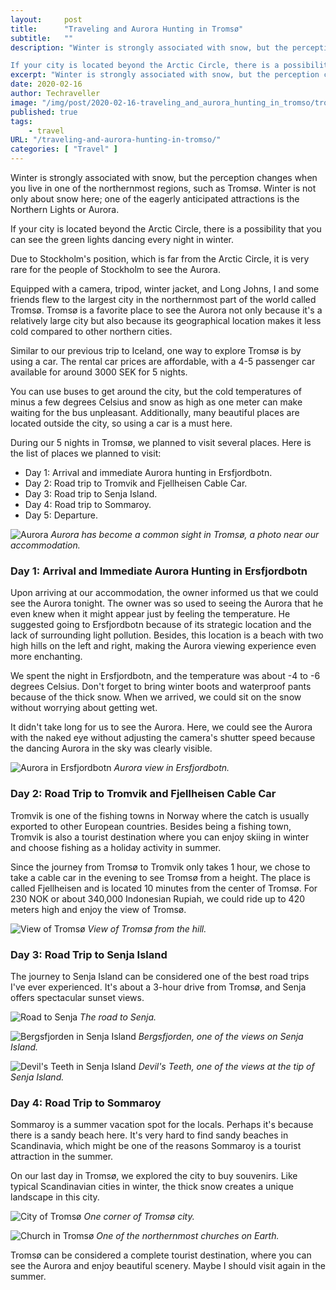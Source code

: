 ```yaml
---
layout:     post
title:      "Traveling and Aurora Hunting in Tromsø"
subtitle:   ""
description: "Winter is strongly associated with snow, but the perception changes when you live in one of the northernmost regions, such as Tromsø. Winter is not only about snow here; one of the eagerly anticipated attractions is the Northern Lights or Aurora.

If your city is located beyond the Arctic Circle, there is a possibility that you can see the green lights dancing every night in winter."
excerpt: "Winter is strongly associated with snow, but the perception changes when you live in one of the northernmost regions, such as Tromsø. Winter is not only about snow here; one of the eagerly anticipated attractions is the Northern Lights or Aurora."
date: 2020-02-16
author: Techraveller
image: "/img/post/2020-02-16-traveling_and_aurora_hunting_in_tromso/tromso1.jpg"
published: true 
tags:
    - travel 
URL: "/traveling-and-aurora-hunting-in-tromso/"
categories: [ "Travel" ]    
---
```

Winter is strongly associated with snow, but the perception changes when you live in one of the northernmost regions, such as Tromsø. Winter is not only about snow here; one of the eagerly anticipated attractions is the Northern Lights or Aurora.

If your city is located beyond the Arctic Circle, there is a possibility that you can see the green lights dancing every night in winter.

Due to Stockholm's position, which is far from the Arctic Circle, it is very rare for the people of Stockholm to see the Aurora.

Equipped with a camera, tripod, winter jacket, and Long Johns, I and some friends flew to the largest city in the northernmost part of the world called Tromsø. Tromsø is a favorite place to see the Aurora not only because it's a relatively large city but also because its geographical location makes it less cold compared to other northern cities.

Similar to our previous trip to Iceland, one way to explore Tromsø is by using a car. The rental car prices are affordable, with a 4-5 passenger car available for around 3000 SEK for 5 nights.

You can use buses to get around the city, but the cold temperatures of minus a few degrees Celsius and snow as high as one meter can make waiting for the bus unpleasant. Additionally, many beautiful places are located outside the city, so using a car is a must here.

During our 5 nights in Tromsø, we planned to visit several places. Here is the list of places we planned to visit:

- Day 1: Arrival and immediate Aurora hunting in Ersfjordbotn.
- Day 2: Road trip to Tromvik and Fjellheisen Cable Car.
- Day 3: Road trip to Senja Island.
- Day 4: Road trip to Sommaroy.
- Day 5: Departure.

![Aurora](/img/post/2020-02-16-traveling_and_aurora_hunting_in_tromso/tromso2.jpg)
*Aurora has become a common sight in Tromsø, a photo near our accommodation.*

### Day 1: Arrival and Immediate Aurora Hunting in Ersfjordbotn

Upon arriving at our accommodation, the owner informed us that we could see the Aurora tonight. The owner was so used to seeing the Aurora that he even knew when it might appear just by feeling the temperature. He suggested going to Ersfjordbotn because of its strategic location and the lack of surrounding light pollution. Besides, this location is a beach with two high hills on the left and right, making the Aurora viewing experience even more enchanting.

We spent the night in Ersfjordbotn, and the temperature was about -4 to -6 degrees Celsius. Don't forget to bring winter boots and waterproof pants because of the thick snow. When we arrived, we could sit on the snow without worrying about getting wet.

It didn't take long for us to see the Aurora. Here, we could see the Aurora with the naked eye without adjusting the camera's shutter speed because the dancing Aurora in the sky was clearly visible.

![Aurora in Ersfjordbotn](/img/post/2020-02-16-traveling_and_aurora_hunting_in_tromso/tromso5.jpg)
*Aurora view in Ersfjordbotn.*

### Day 2: Road Trip to Tromvik and Fjellheisen Cable Car

Tromvik is one of the fishing towns in Norway where the catch is usually exported to other European countries. Besides being a fishing town, Tromvik is also a tourist destination where you can enjoy skiing in winter and choose fishing as a holiday activity in summer.

Since the journey from Tromsø to Tromvik only takes 1 hour, we chose to take a cable car in the evening to see Tromsø from a height. The place is called Fjellheisen and is located 10 minutes from the center of Tromsø. For 230 NOK or about 340,000 Indonesian Rupiah, we could ride up to 420 meters high and enjoy the view of Tromsø.

![View of Tromsø](/img/post/2020-02-16-traveling_and_aurora_hunting_in_tromso/tromso10.jpg)
*View of Tromsø from the hill.*

### Day 3: Road Trip to Senja Island

The journey to Senja Island can be considered one of the best road trips I've ever experienced. It's about a 3-hour drive from Tromsø, and Senja offers spectacular sunset views.

![Road to Senja](/img/post/2020-02-16-traveling_and_aurora_hunting_in_tromso/tromso11.jpg)
*The road to Senja.*

![Bergsfjorden in Senja Island](/img/post/2020-02-16-traveling_and_aurora_hunting_in_tromso/tromso12.jpg)
*Bergsfjorden, one of the views on Senja Island.*

![Devil's Teeth in Senja Island](/img/post/2020-02-16-traveling_and_aurora_hunting_in_tromso/tromso14.jpg)
*Devil's Teeth, one of the views at the tip of Senja Island.*

### Day 4: Road Trip to Sommaroy

Sommaroy is a summer vacation spot for the locals. Perhaps it's because there is a sandy beach here. It's very hard to find sandy beaches in Scandinavia, which might be one of the reasons Sommaroy is a tourist attraction in the summer.

On our last day in Tromsø, we explored the city to buy souvenirs. Like typical Scandinavian cities in winter, the thick snow creates a unique landscape in this city.

![City of Tromsø](/img/post/2020-02-16-traveling_and_aurora_hunting_in_tromso/tromso16.jpg)
*One corner of Tromsø city.*

![Church in Tromsø](/img/post/2020-02-16-traveling_and_aurora_hunting_in_tromso/tromso17.jpg)
*One of the northernmost churches on Earth.*

Tromsø can be considered a complete tourist destination, where you can see the Aurora and enjoy beautiful scenery. Maybe I should visit again in the summer.
